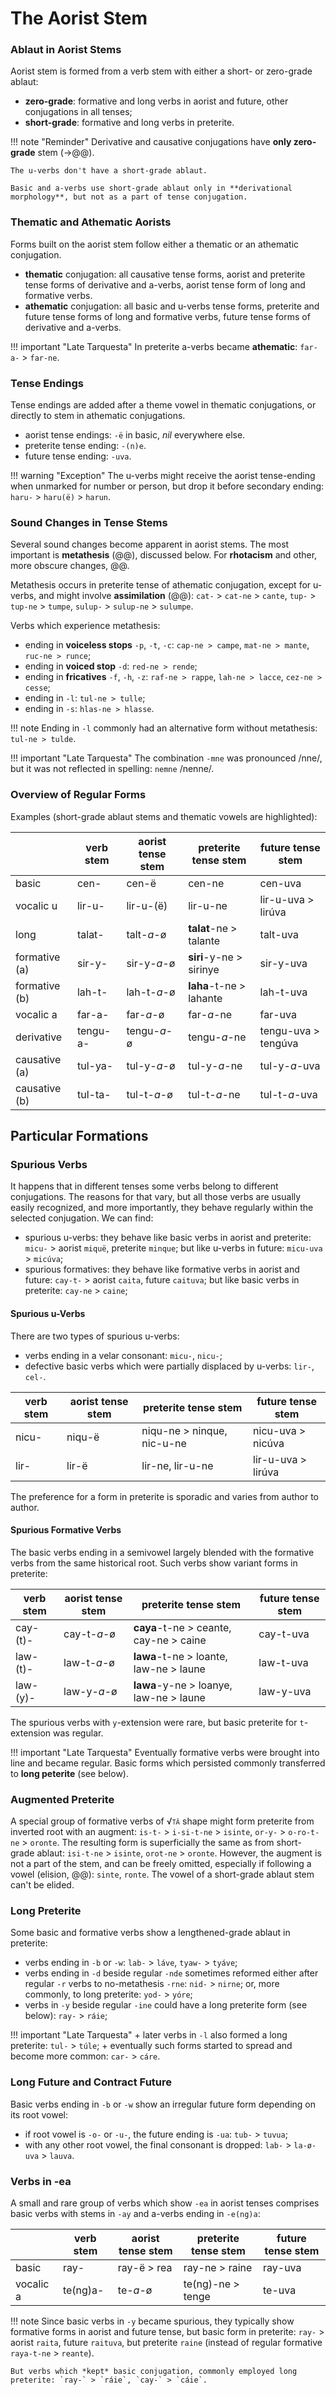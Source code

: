 # The Aorist Stem

### Ablaut in Aorist Stems

Aorist stem is formed from a verb stem with either a short- or zero-grade ablaut:

+ **zero-grade**: formative and long verbs in aorist and future, other conjugations in all tenses;
+ **short-grade**: formative and long verbs in preterite.

!!! note "Reminder"
	Derivative and causative conjugations have **only zero-grade** stem (&rarr;@@).
	
	The u-verbs don't have a short-grade ablaut.
	
	Basic and a-verbs use short-grade ablaut only in **derivational morphology**, but not as a part of tense conjugation.

### Thematic and Athematic Aorists

Forms built on the aorist stem follow either a thematic or an athematic conjugation.

+ **thematic** conjugation: all causative tense forms, aorist and preterite tense forms of derivative and a-verbs, aorist tense form of long and formative verbs.
+ **athematic** conjugation: all basic and u-verbs tense forms, preterite and future tense forms of long and formative verbs, future tense forms of derivative and a-verbs.

!!! important "Late Tarquesta"
	In preterite a-verbs became **athematic**: `far-a-` > `far-ne`.

### Tense Endings

Tense endings are added after a theme vowel in thematic conjugations, or directly to stem in athematic conjugations.

+ aorist tense endings: `-ë` in basic, *nil* everywhere else.
+ preterite tense ending: `-(n)e`.
+ future tense ending: `-uva`.

!!! warning "Exception"
	The u-verbs might receive the aorist tense-ending when unmarked for number or person, but drop it before secondary ending: `haru-` > `haru(ë)` > `harun`.
	
### Sound Changes in Tense Stems

Several sound changes become apparent in aorist stems. The most important is **metathesis** (@@), discussed below. For **rhotacism** and other, more obscure changes, @@.

Metathesis occurs in preterite tense of athematic conjugation, except for u-verbs, and might involve **assimilation** (@@): `cat-` > `cat-ne` > `cante`, `tup-` > `tup-ne` > `tumpe`, `sulup-` > `sulup-ne` > `sulumpe`.

Verbs which experience metathesis:

+ ending in **voiceless stops** `-p`, `-t`, `-c`: `cap-ne > campe`, `mat-ne > mante`, `ruc-ne > runce`;
+ ending in **voiced stop** `-d`: `red-ne > rende`;
+ ending in **fricatives** `-f`, `-h`, `-z`: `raf-ne > rappe`, `lah-ne > lacce`, `cez-ne > cesse`;
+ ending in `-l`: `tul-ne > tulle`;
+ ending in `-s`: `hlas-ne > hlasse`.

!!! note
	Ending in `-l` commonly had an alternative form without metathesis: `tul-ne > tulde`.
	
!!! important "Late Tarquesta"
	The combination `-mne` was pronounced /nne/, but it was not reflected in spelling: `nemne` /nenne/.

### Overview of Regular Forms

Examples (short-grade ablaut stems and thematic vowels are highlighted):

|		|	verb stem	| aorist tense stem	| preterite tense stem	| future tense stem	|
|	---	|	---	|	---	|	---	|	---	|
|	basic	|	cen-	|	cen-ë	|	cen-ne	|	cen-uva	|
|	vocalic u	|	lir-u-	|	lir-u-(ë)	|	lir-u-ne	|	lir-u-uva > lirúva	|
|	long	|	talat-	|	talt-*a*-ø	|	**talat**-ne > talante	|	talt-uva	|
|	formative (a)	|	sir-y-	|	sir-y-*a*-ø	|	**siri**-y-ne > sirinye	|	sir-y-uva	|
|	formative (b)	|	lah-t-	|	lah-t-*a*-ø	|	**laha**-t-ne > lahante	|	lah-t-uva	|
|	vocalic a	|	far-a-	|	far-*a*-ø	|	far-*a*-ne	|	far-uva	|
|	derivative	|	tengu-a-	|	tengu-*a*-ø	|	tengu-*a*-ne	|	tengu-uva > tengúva	|
|	causative (a)	|	tul-ya-	|	tul-y-*a*-ø	|	tul-y-*a*-ne	|	tul-y-*a*-uva	|
|	causative (b)	|	tul-ta-	|	tul-t-*a*-ø	|	tul-t-*a*-ne	|	tul-t-*a*-uva	|

## Particular Formations

### Spurious Verbs

It happens that in different tenses some verbs belong to different conjugations. The reasons for that vary, but all those verbs are usually easily recognized, and more importantly, they behave regularly within the selected conjugation. We can find:

+ spurious u-verbs: they behave like basic verbs in aorist and preterite: `micu-` > aorist `miquë`, preterite `minque`; but like u-verbs in future: `micu-uva` > `micúva`;
+ spurious formatives: they behave like formative verbs in aorist and future: `cay-t-` > aorist `caita`, future `caituva`; but like basic verbs in preterite: `cay-ne` > `caine`;

#### Spurious u-Verbs

There are two types of spurious u-verbs:

+ verbs ending in a velar consonant: `micu-`, `nicu-`;
+ defective basic verbs which were partially displaced by u-verbs: `lir-`, `cel-`.

|	verb stem	| aorist tense stem	| preterite tense stem	| future tense stem	|
|	---	|	---	|	---	|	---	|
|	nicu-	|	niqu-ë	|	niqu-ne	> ninque, nic-u-ne |	nicu-uva > nicúva	|
|	lir-	|	lir-ë	|	lir-ne, lir-u-ne	|	lir-u-uva > lirúva	|

The preference for a form in preterite is sporadic and varies from author to author.

#### Spurious Formative Verbs

The basic verbs ending in a semivowel largely blended with the formative verbs from the same historical root. Such verbs show variant forms in preterite:

|	verb stem	| aorist tense stem	| preterite tense stem	| future tense stem	|
|	---	|	---	|	---	|	---	|
|	cay-(t)-	|	cay-t-*a*-ø	|	**caya**-t-ne > ceante, cay-ne > caine |	cay-t-uva	|
|	law-(t)-	|	law-t-*a*-ø		|	**lawa**-t-ne > loante, law-ne > laune	|	law-t-uva	|
|	law-(y)-	|	law-y-*a*-ø	|	**lawa**-y-ne > loanye, law-ne > laune |	law-y-uva	|

The spurious verbs with `y`-extension were rare, but basic preterite for `t`-extension was regular.

!!! important "Late Tarquesta"
	Eventually formative verbs were brought into line and became regular. Basic forms which persisted commonly transferred to **long peterite** (see below).

### Augmented Preterite

A special group of formative verbs of <span style="font-variant:small-caps;">&Sqrt;tā</span> shape might form preterite from inverted root with an augment: `is-t-` > `i-si-t-ne` > `isinte`, `or-y-` > `o-ro-t-ne` > `oronte`. The resulting form is superficially the same as from short-grade ablaut: `isi-t-ne` > `isinte`, `orot-ne` > `oronte`. However, the augment is not a part of the stem, and can be freely omitted, especially if following a vowel (elision, @@): `sinte`, `ronte`. The vowel of a short-grade ablaut stem can't be elided.  

### Long Preterite

Some basic and formative verbs show a lengthened-grade ablaut in preterite:

+ verbs ending in `-b` or `-w`: `lab-` > `láve`, `tyaw-` > `tyáve`;
+ verbs ending in `-d` beside regular `-nde` sometimes reformed either after regular `-r` verbs to no-metathesis `-rne`: `nid-` > `nirne`; or, more commonly, to long preterite: `yod-` > `yóre`;
+ verbs in `-y` beside regular `-ine` could have a long preterite form (see below): `ray-` > `ráie`;

!!! important "Late Tarquesta"
	+ later verbs in `-l` also formed a long preterite: `tul-` > `túle`;
	+ eventually such forms started to spread and become more common: `car-` > `cáre`.
	
### Long Future and Contract Future

Basic verbs ending in `-b` or `-w` show an irregular future form depending on its root vowel:

+ if root vowel is `-o-` or `-u-`, the future ending is `-ua`: `tub-` > `tuvua`;
+ with any other root vowel, the final consonant is dropped: `lab-` > `la-ø-uva` > `lauva`.  
	
### Verbs in -ea

A small and rare group of verbs which show `-ea` in aorist tenses comprises basic verbs with stems in `-ay` and a-verbs ending in `-e(ng)a`:

|		|	verb stem	| aorist tense stem	| preterite tense stem	| future tense stem	|
|	---	|	---	|	---	|	---	|	---	|
|	basic	|	ray-	|	ray-ë > rea	|	ray-ne > raine	|	ray-uva	|
|	vocalic a	|	te(ng)a-	|	te-*a*-ø	|	te(ng)-ne > tenge	|	te-uva	|

!!! note
	Since basic verbs in `-y` became spurious, they typically show formative forms in aorist and future tense, but basic form in preterite: `ray-` > aorist `raita`, future `raituva`, but preterite `raine` (instead of regular formative `raya-t-ne` > `reante`).
	
	But verbs which *kept* basic conjugation, commonly employed long preterite: `ray-` > `ráie`, `cay-` > `cáie`.